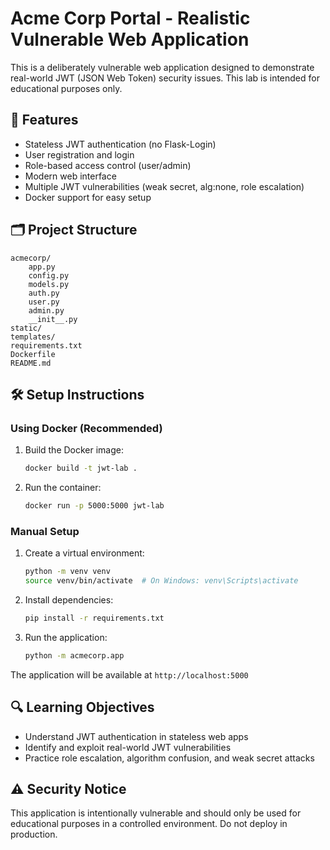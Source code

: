 # Acme Corp Portal - Realistic Vulnerable Web Application

This is a deliberately vulnerable web application designed to demonstrate real-world JWT (JSON Web Token) security issues. This lab is intended for educational purposes only.

## 🚀 Features

- Stateless JWT authentication (no Flask-Login)
- User registration and login
- Role-based access control (user/admin)
- Modern web interface
- Multiple JWT vulnerabilities (weak secret, alg:none, role escalation)
- Docker support for easy setup

## 🗂️ Project Structure

```
acmecorp/
    app.py
    config.py
    models.py
    auth.py
    user.py
    admin.py
    __init__.py
static/
templates/
requirements.txt
Dockerfile
README.md
```

## 🛠️ Setup Instructions

### Using Docker (Recommended)

1. Build the Docker image:
   ```bash
   docker build -t jwt-lab .
   ```
2. Run the container:
   ```bash
   docker run -p 5000:5000 jwt-lab
   ```

### Manual Setup

1. Create a virtual environment:
   ```bash
   python -m venv venv
   source venv/bin/activate  # On Windows: venv\Scripts\activate
   ```
2. Install dependencies:
   ```bash
   pip install -r requirements.txt
   ```
3. Run the application:
   ```bash
   python -m acmecorp.app
   ```

The application will be available at `http://localhost:5000`

## 🔍 Learning Objectives

- Understand JWT authentication in stateless web apps
- Identify and exploit real-world JWT vulnerabilities
- Practice role escalation, algorithm confusion, and weak secret attacks

## ⚠️ Security Notice

This application is intentionally vulnerable and should only be used for educational purposes in a controlled environment. Do not deploy in production. 